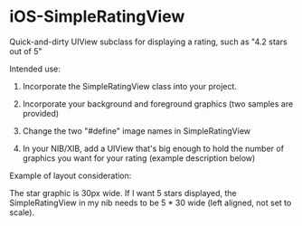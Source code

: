 iOS-SimpleRatingView
====================

Quick-and-dirty UIView subclass for displaying a rating, such as "4.2 stars out of 5"


Intended use: 

1. Incorporate the SimpleRatingView class into your project.

2. Incorporate your background and foreground graphics (two samples are provided)

3. Change the two "#define" image names in SimpleRatingView

4. In your NIB/XIB, add a UIView that's big enough to hold the number of graphics you want for your rating (example description below)

Example of layout consideration: 

The star graphic is 30px wide. If I want 5 stars displayed, the SimpleRatingView in my nib needs to be 5 * 30 wide (left aligned, not set to scale).


